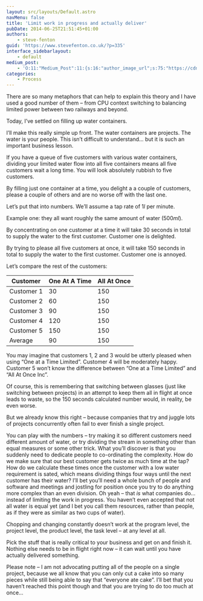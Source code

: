 ```yaml
---
layout: src/layouts/Default.astro
navMenu: false
title: 'Limit work in progress and actually deliver'
pubDate: 2014-06-25T21:51:45+01:00
authors:
    - steve-fenton
guid: 'https://www.stevefenton.co.uk/?p=335'
interface_sidebarlayout:
    - default
medium_post:
    - 'O:11:"Medium_Post":11:{s:16:"author_image_url";s:75:"https://cdn-images-1.medium.com/fit/c/400/400/1*eXkhfEuF41g5W_xnc_ydLA.jpeg";s:10:"author_url";s:38:"https://medium.com/@steve.fenton.co.uk";s:11:"byline_name";N;s:12:"byline_email";N;s:10:"cross_link";s:3:"yes";s:2:"id";s:12:"49d2101a215a";s:21:"follower_notification";s:3:"yes";s:7:"license";s:19:"all-rights-reserved";s:14:"publication_id";s:2:"-1";s:6:"status";s:5:"draft";s:3:"url";s:51:"https://medium.com/@steve.fenton.co.uk/49d2101a215a";}'
categories:
    - Process
---
```


There are so many metaphors that can help to explain this theory and I have used a good number of them – from CPU context switching to balancing limited power between two railways and beyond.

Today, I’ve settled on filling up water containers.

I’ll make this really simple up front. The water containers are projects. The water is your people. This isn’t difficult to understand… but it is such an important business lesson.

If you have a queue of five customers with various water containers, dividing your limited water flow into all five containers means all five customers wait a long time. You will look absolutely rubbish to five customers.

By filling just one container at a time, you delight a a couple of customers, please a couple of others and are no worse off with the last one.

Let’s put that into numbers. We’ll assume a tap rate of 1*l* per minute.

Example one: they all want roughly the same amount of water (500*ml*).

By concentrating on one customer at a time it will take 30 seconds in total to supply the water to the first customer. Customer one is delighted.

By trying to please all five customers at once, it will take 150 seconds in total to supply the water to the first customer. Customer one is annoyed.

Let’s compare the rest of the customers:

| Customer | One At A Time | All At Once |
|---|---|---|
| Customer 1 | 30 | 150 |
| Customer 2 | 60 | 150 |
| Customer 3 | 90 | 150 |
| Customer 4 | 120 | 150 |
| Customer 5 | 150 | 150 |
| Average | 90 | 150 |

You may imagine that customers 1, 2 and 3 would be utterly pleased when using “One at a Time Limited”. Customer 4 will be moderately happy. Customer 5 won’t know the difference between “One at a Time Limited” and “All At Once Inc”.

Of course, this is remembering that switching between glasses (just like switching between projects) in an attempt to keep them all in flight at once leads to waste, so the 150 seconds calculated number would, in reality, be even worse.

But we already know this right – because companies that try and juggle lots of projects concurrently often fail to ever finish a single project.

You can play with the numbers – try making it so different customers need different amount of water, or try dividing the stream in something other than equal measures or some other trick. What you’ll discover is that you suddenly need to dedicate people to co-ordinating the complexity. How do we make sure that our best customer gets twice as much time at the tap? How do we calculate these times once the customer with a low water requirement is sated, which means dividing things four ways until the next customer has their water? I’ll bet you’ll need a whole bunch of people and software and meetings and jostling for position once you try to do anything more complex than an even division. Oh yeah – that *is* what companies do… instead of limiting the work in progress. You haven’t even accepted that not all water is equal yet (and I bet you call them resources, rather than people, as if they were as similar as two cups of water).

Chopping and changing constantly doesn’t work at the program level, the project level, the product level, the task level – at any level at all.

Pick the stuff that is really critical to your business and get on and finish it. Nothing else needs to be in flight right now – it can wait until you have actually delivered something.

Please note – I am not advocating putting all of the people on a single project, because we all know that you can only cut a cake into so many pieces while still being able to say that “everyone ate cake”. I’ll bet that you haven’t reached this point though and that you are trying to do too much at once…